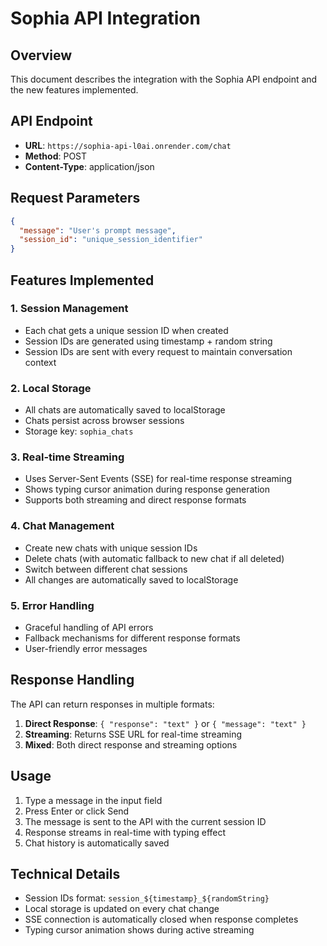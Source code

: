 # Sophia API Integration

## Overview
This document describes the integration with the Sophia API endpoint and the new features implemented.

## API Endpoint
- **URL**: `https://sophia-api-l0ai.onrender.com/chat`
- **Method**: POST
- **Content-Type**: application/json

## Request Parameters
```json
{
  "message": "User's prompt message",
  "session_id": "unique_session_identifier"
}
```

## Features Implemented

### 1. Session Management
- Each chat gets a unique session ID when created
- Session IDs are generated using timestamp + random string
- Session IDs are sent with every request to maintain conversation context

### 2. Local Storage
- All chats are automatically saved to localStorage
- Chats persist across browser sessions
- Storage key: `sophia_chats`

### 3. Real-time Streaming
- Uses Server-Sent Events (SSE) for real-time response streaming
- Shows typing cursor animation during response generation
- Supports both streaming and direct response formats

### 4. Chat Management
- Create new chats with unique session IDs
- Delete chats (with automatic fallback to new chat if all deleted)
- Switch between different chat sessions
- All changes are automatically saved to localStorage

### 5. Error Handling
- Graceful handling of API errors
- Fallback mechanisms for different response formats
- User-friendly error messages

## Response Handling
The API can return responses in multiple formats:

1. **Direct Response**: `{ "response": "text" }` or `{ "message": "text" }`
2. **Streaming**: Returns SSE URL for real-time streaming
3. **Mixed**: Both direct response and streaming options

## Usage
1. Type a message in the input field
2. Press Enter or click Send
3. The message is sent to the API with the current session ID
4. Response streams in real-time with typing effect
5. Chat history is automatically saved

## Technical Details
- Session IDs format: `session_${timestamp}_${randomString}`
- Local storage is updated on every chat change
- SSE connection is automatically closed when response completes
- Typing cursor animation shows during active streaming 